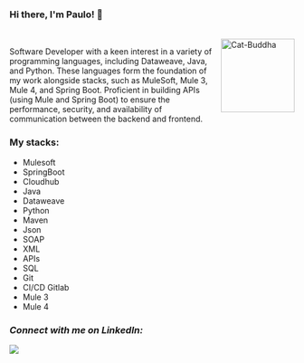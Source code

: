 

 ### Hi there, I'm Paulo!  👋 
 
 <div style="display: inline_block"><br>
<img align="right" alt="Cat-Buddha" height="130" width="130" <img src="https://media3.giphy.com/media/8mvV5eUXkM18iCm5Eg/giphy.gif?cid=790b76116aebee855683928336857d69c9b04caebad8aaec&rid=giphy.gif&ct=g" />
</div>

Software Developer with a keen interest in a variety of programming languages, including Dataweave, Java, and Python. 
These languages form the foundation of my work alongside stacks, such as MuleSoft, Mule 3, Mule 4, and Spring Boot. Proficient in building APIs (using Mule and Spring Boot) to ensure the performance, security, and availability of communication between the backend and frontend.

### My stacks:
- Mulesoft
- SpringBoot
- Cloudhub
- Java
- Dataweave
- Python
- Maven
- Json
- SOAP
- XML
- APIs
- SQL
- Git
- CI/CD Gitlab
- Mule 3
- Mule 4

### *Connect with me on LinkedIn:*
<a href="https://www.linkedin.com/in/paulo-d-36a052a8/" target="_blank"><img src="https://img.shields.io/badge/LinkedIn-0077B5?style=for-the-badge&logo=linkedin&logoColor=white" target="_blank"></a>





<!---
PJ-Oliveira/PJ-Oliveira is a ✨ special ✨ repository because its `README.md` (this file) appears on your GitHub profile.
You can click the Preview link to take a look at your changes.
--->
